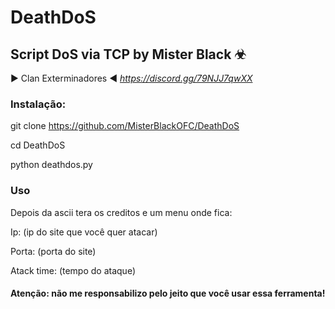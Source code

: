 # DeathDoS

## Script DoS via TCP by Mister Black ☣

▶ Clan Exterminadores ◀
*https://discord.gg/79NJJ7qwXX*

### Instalação:
git clone https://github.com/MisterBlackOFC/DeathDoS

cd DeathDoS

python deathdos.py

### Uso
Depois da ascii tera os creditos e um menu onde fica:

Ip: (ip do site que você quer atacar)

Porta: (porta do site)

Atack time: (tempo do ataque)

#### Atenção: não me responsabilizo pelo jeito que você usar essa ferramenta! 
